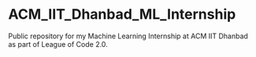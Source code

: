 # ACM_IIT_Dhanbad_ML_Internship
Public repository for my Machine Learning Internship at ACM IIT Dhanbad as part of League of Code 2.0.
